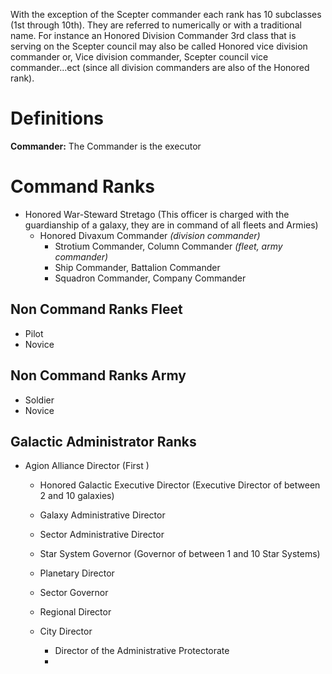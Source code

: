 With the exception of the Scepter commander each rank has 10 subclasses (1st through 10th). They are referred to numerically or with a traditional name. For instance an Honored Division Commander 3rd class that is serving on the Scepter council may also be called Honored vice division commander or, Vice division commander, Scepter council vice commander...ect (since all division commanders are also of the Honored rank).

# Definitions
**Commander:**
The Commander is the executor

# Command Ranks
- Honored War-Steward Stretago (This officer is charged with the guardianship of a galaxy, they are in command of all fleets and Armies)
  - Honored Divaxum Commander _(division commander)_
    - Strotium Commander, Column Commander _(fleet, army commander)_ 
    - Ship Commander, Battalion Commander
    - Squadron Commander, Company Commander


## Non Command Ranks Fleet

  - Pilot
  - Novice

## Non Command Ranks Army

  - Soldier
  - Novice

## Galactic Administrator Ranks

- Agion Alliance Director
  (First )
  - Honored Galactic Executive Director (Executive Director of between 2 and 10 galaxies)
  - Galaxy Administrative Director
  - Sector Administrative Director

  - Star System Governor (Governor of between 1 and 10 Star Systems)
  - Planetary Director
  - Sector Governor
  - Regional Director

  - City Director
    - Director of the Administrative Protectorate
    -
